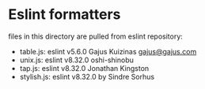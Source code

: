 # Eslint formatters

files in this directory are pulled from eslint repository:

- table.js: eslint v5.6.0 Gajus Kuizinas <gajus@gajus.com>
- unix.js: eslint v8.32.0 oshi-shinobu
- tap.js: eslint v8.32.0 Jonathan Kingston
- stylish.js: eslint v8.32.0 by Sindre Sorhus

